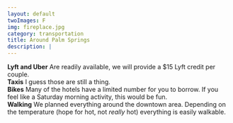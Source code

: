 ```yaml
---
layout: default
twoImages: F
img: fireplace.jpg
category: transportation
title: Around Palm Springs
description: |
---
```



**Lyft and Uber** Are readily available, we will provide a $15 Lyft credit per couple.  <br/>
**Taxis** I guess those are still a thing.  <br/>
**Bikes** Many of the hotels have a limited number for you to borrow.  If you feel like a Saturday morning activity, this would be fun.  <br/>
**Walking** We planned everything around the downtown area. Depending on the temperature (hope for hot, not *really* hot) everything is easily walkable.
